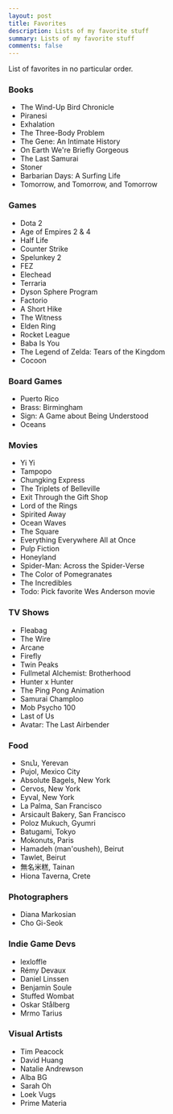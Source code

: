 ```yaml
---
layout: post
title: Favorites
description: Lists of my favorite stuff
summary: Lists of my favorite stuff
comments: false
---
```


List of favorites in no particular order.

### Books
- The Wind-Up Bird Chronicle
- Piranesi
- Exhalation
- The Three-Body Problem
- The Gene: An Intimate History
- On Earth We're Briefly Gorgeous
- The Last Samurai
- Stoner
- Barbarian Days: A Surfing Life
- Tomorrow, and Tomorrow, and Tomorrow

### Games

- Dota 2
- Age of Empires 2 & 4
- Half Life
- Counter Strike
- Spelunkey 2
- FEZ
- Elechead
- Terraria
- Dyson Sphere Program
- Factorio
- A Short Hike
- The Witness
- Elden Ring
- Rocket League
- Baba Is You
- The Legend of Zelda: Tears of the Kingdom
- Cocoon

### Board Games
- Puerto Rico
- Brass: Birmingham
- Sign: A Game about Being Understood
- Oceans

### Movies

- Yi Yi
- Tampopo
- Chungking Express
- The Triplets of Belleville
- Exit Through the Gift Shop
- Lord of the Rings
- Spirited Away
- Ocean Waves
- The Square
- Everything Everywhere All at Once
- Pulp Fiction
- Honeyland
- Spider-Man: Across the Spider-Verse
- The Color of Pomegranates
- The Incredibles
- Todo: Pick favorite Wes Anderson movie


### TV Shows
- Fleabag
- The Wire
- Arcane
- Firefly
- Twin Peaks
- Fullmetal Alchemist: Brotherhood
- Hunter x Hunter
- The Ping Pong Animation
- Samurai Champloo
- Mob Psycho 100
- Last of Us
- Avatar: The Last Airbender

### Food
- Տուն, Yerevan
- Pujol, Mexico City
- Absolute Bagels, New York
- Cervos, New York
- Eyval, New York
- La Palma, San Francisco
- Arsicault Bakery, San Francisco
- Poloz Mukuch, Gyumri
- Batugami, Tokyo
- Mokonuts, Paris
- Hamadeh (man'ousheh), Beirut
- Tawlet, Beirut
- 無名米糕, Tainan
- Hiona Taverna, Crete

### Photographers
- Diana Markosian
- Cho Gi-Seok

### Indie Game Devs
- lexloffle
- Rémy Devaux
- Daniel Linssen
- Benjamin Soule
- Stuffed Wombat
- Oskar Stålberg
- Mrmo Tarius

### Visual Artists
- Tim Peacock
- David Huang
- Natalie Andrewson
- Alba BG
- Sarah Oh
- Loek Vugs
- Prime Materia
